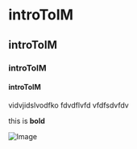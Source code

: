 # introToIM
## introToIM
### introToIM
#### introToIM

vidvjidslvodfko
fdvdflvfd
vfdfsdvfdv

this is **bold**

![Image](https://neilpatel.com/wp-content/uploads/2017/09/image-editing-tools.jpg)
